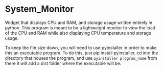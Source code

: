 # System_Monitor
Widget that displays CPU and RAM, and storage usage written entirely in python. This program
is meant to be a lightweight monitor to view the load of the CPU and RAM while also displaying
CPU temperature and storage usage.

To keep the file size down, you will need to use pyinstaller in order to make this an executable
program. To do this, just pip install pyinstaller, cd into the directory that houses the program,
and use ``` pyinstaller program_name ``` from there it will add a dist folder where the executable
will be. 


